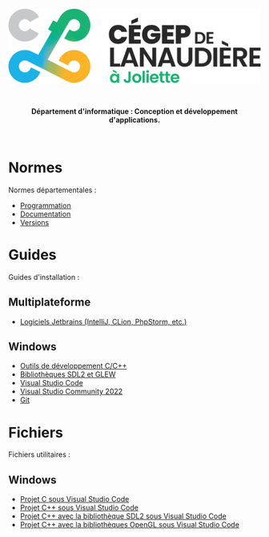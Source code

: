 ![CLJ](Images/logo.png)

<br><p align="center"><b>Département d'informatique : Conception et développement d'applications.</b></p><br>

# Normes

Normes départementales :

- [Programmation](Documents/Normes.md)
- [Documentation](Documents/Doxygen.md)
- [Versions](Documents/Git.md)

# Guides

Guides d'installation :

## Multiplateforme

 - [Logiciels Jetbrains (IntelliJ, CLion, PhpStorm, etc.)](Documents/Jetbrains.md)

## Windows

- [Outils de développement C/C++](Documents/WINBuildTools.md)
- [Bibliothèques SDL2 et GLEW](Documents/WINSDL2.md)
- [Visual Studio Code](Documents/WINVSCode.md)
- [Visual Studio Community 2022](Documents/WINVisualStudio.md)
- [Git](Documents/WINGit.md)

# Fichiers

Fichiers utilitaires :

## Windows

- [Projet C sous Visual Studio Code](Files/WINVSCodeCProject.zip)
- [Projet C++ sous Visual Studio Code](Files/WINVSCodeCPPProject.zip)
- [Projet C++ avec la bibliothèque SDL2 sous Visual Studio Code](Files/WINVSCodeCPPSDL2Project.zip)
- [Projet C++ avec la bibliothèques OpenGL sous Visual Studio Code](Files/WINVSCodeCPPOGLProject.zip)

